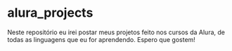 # alura_projects
Neste repositório eu irei postar meus projetos feito nos cursos da Alura, de todas as linguagens que eu for aprendendo.
Espero que gostem!
